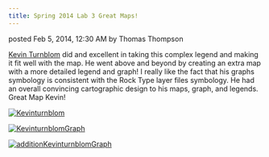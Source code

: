 ```yaml
---
title: Spring 2014 Lab 3 Great Maps!
---
```


posted Feb 5, 2014, 12:30 AM by Thomas Thompson

[Kevin Turnblom](https://sites.google.com/site/kevinturnblomwats6920/lab/lab-03) did and excellent in taking this complex legend and making it fit well with the map.  He went above and beyond by creating an extra map with a more detailed legend and graph!  I really like the fact that his graphs symbology is consistent with the Rock Type layer files symbology. He had an overall convincing cartographic design to his maps, graph, and legends. Great Map Kevin!

[![Kevinturnblom]({{site.baseurl}}/assets/images/Kevinturnblom.jpg)]({{site.baseurl}}/assets/images/Kevinturnblom.jpg)

[![KevinturnblomGraph]({{site.baseurl}}/assets/images/KevinturnblomGraph.jpg)]({{site.baseurl}}/assets/images/KevinturnblomGraph.jpg)

[![additionKevinturnblomGraph]({{site.baseurl}}/assets/images/additionKevinturnblomGraph.jpg)]({{site.baseurl}}/assets/images/additionKevinturnblomGraph.jpg)

